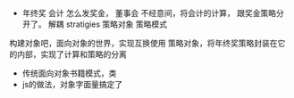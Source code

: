 - 年终奖 会计 
怎么发奖金， 董事会
不经意间，将会计的计算， 跟奖金策略分开了。
解耦
stratigies 策略对象
策略模式

构建对象吧，面向对象的世界，实现互换使用
策略对象，将年终奖策略封装在它的内部，实现了计算和策略的分离
- 传统面向对象书籍模式，类
- js的做法，对象字面量搞定了